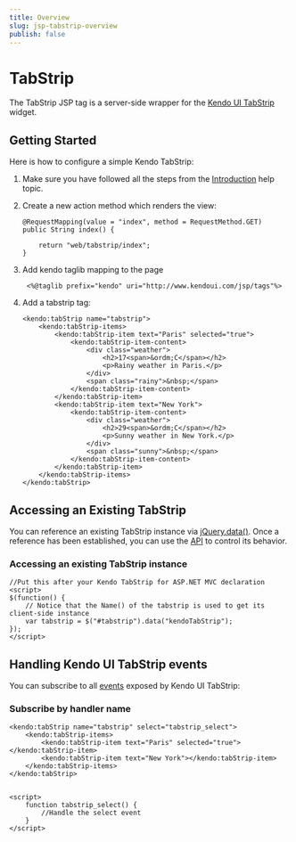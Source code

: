 ```yaml
---
title: Overview
slug: jsp-tabstrip-overview
publish: false
---
```


# TabStrip

The TabStrip JSP tag is a server-side wrapper for the [Kendo UI TabStrip](http://docs.kendoui.com/api/web/tabstrip) widget.

## Getting Started

Here is how to configure a simple Kendo TabStrip:

1.  Make sure you have followed all the steps from the [Introduction](http://docs.kendoui.com/getting-started/using-kendo-with/jsp/introduction) help topic.

2.  Create a new action method which renders the view:

        @RequestMapping(value = "index", method = RequestMethod.GET)
        public String index() {

            return "web/tabstrip/index";
        }

3. Add kendo taglib mapping to the page

        <%@taglib prefix="kendo" uri="http://www.kendoui.com/jsp/tags"%>

4.  Add a tabstrip tag:

        <kendo:tabStrip name="tabstrip">
            <kendo:tabStrip-items>
                <kendo:tabStrip-item text="Paris" selected="true">
                    <kendo:tabStrip-item-content>
                        <div class="weather">
                            <h2>17<span>&ordm;C</span></h2>
                            <p>Rainy weather in Paris.</p>
                        </div>
                        <span class="rainy">&nbsp;</span>
                    </kendo:tabStrip-item-content>
                </kendo:tabStrip-item>
                <kendo:tabStrip-item text="New York">
                    <kendo:tabStrip-item-content>
                        <div class="weather">
                            <h2>29<span>&ordm;C</span></h2>
                            <p>Sunny weather in New York.</p>
                        </div>
                        <span class="sunny">&nbsp;</span>
                    </kendo:tabStrip-item-content>
                </kendo:tabStrip-item>
            </kendo:tabStrip-items>
        </kendo:tabStrip>

## Accessing an Existing TabStrip

You can reference an existing TabStrip instance via [jQuery.data()](http://api.jquery.com/jQuery.data/).
Once a reference has been established, you can use the [API](http://docs.kendoui.com/api/web/tabstrip#methods) to control its behavior.

### Accessing an existing TabStrip instance

    //Put this after your Kendo TabStrip for ASP.NET MVC declaration
    <script>
    $(function() {
        // Notice that the Name() of the tabstrip is used to get its client-side instance
        var tabstrip = $("#tabstrip").data("kendoTabStrip");
    });
    </script>

## Handling Kendo UI TabStrip events

You can subscribe to all [events](http://docs.kendoui.com/api/web/tabstrip#events) exposed by Kendo UI TabStrip:

### Subscribe by handler name

    <kendo:tabStrip name="tabstrip" select="tabstrip_select">
        <kendo:tabStrip-items>
            <kendo:tabStrip-item text="Paris" selected="true"></kendo:tabStrip-item>
            <kendo:tabStrip-item text="New York"></kendo:tabStrip-item>
        </kendo:tabStrip-items>
    </kendo:tabStrip>


    <script>
        function tabstrip_select() {
            //Handle the select event
        }
    </script>

